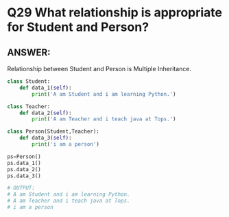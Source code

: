 # Q29 What relationship is appropriate for Student and Person?

## ANSWER:

Relationship between Student and Person is Multiple Inheritance.

```python
class Student:
    def data_1(self):
        print('A am Student and i am learning Python.')

class Teacher:
    def data_2(self):
        print('A am Teacher and i teach java at Tops.')

class Person(Student,Teacher):
    def data_3(self):
        print('i am a person')

ps=Person()
ps.data_1()
ps.data_2()
ps.data_3()

# OUTPUT:
# A am Student and i am learning Python.
# A am Teacher and i teach java at Tops.
# i am a person
```
